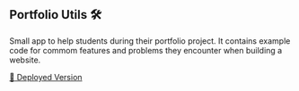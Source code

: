 ## Portfolio Utils 🛠️

Small app to help students during their portfolio project. It contains example code for commom features and problems they encounter when building a website.

[ 🔴 Deployed Version](https://portfolio-utils.netlify.app/)